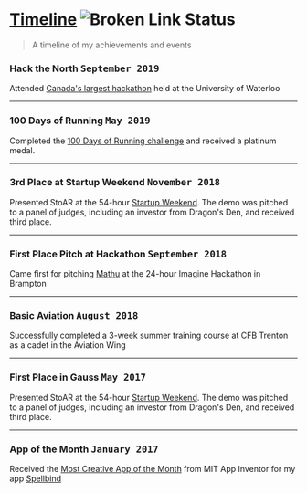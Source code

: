 # [Timeline](https://www.param.me/timeline) ![Broken Link Status](https://github.com/paramt/timeline/workflows/Check%20URLs/badge.svg)
> A timeline of my achievements and events

### Hack the North <kbd>September 2019</kbd>

Attended [Canada's largest hackathon](https://hackthenorth.com/) held at the University of Waterloo
___

### 100 Days of Running <kbd>May 2019</kbd>

Completed the [100 Days of Running challenge](https://100daysofrunning.in/) and received a platinum medal.
___

### 3rd Place at Startup Weekend <kbd>November 2018</kbd>

Presented StoAR at the 54-hour [Startup Weekend](https://bit.ly/2QMCQOf). The demo was pitched to a panel of judges, including an investor from Dragon's Den, and received third place.
___

### First Place Pitch at Hackathon <kbd>September 2018</kbd>

Came first for pitching [Mathu](https://mathu.cf) at the 24-hour Imagine Hackathon in Brampton
___

### Basic Aviation <kbd>August 2018</kbd>

Successfully completed a 3-week summer training course at CFB Trenton as a cadet in the Aviation Wing
___

### First Place in Gauss <kbd>May 2017</kbd>

Presented StoAR at the 54-hour [Startup Weekend](https://bit.ly/2QMCQOf). The demo was pitched to a panel of judges, including an investor from Dragon's Den, and received third place.
___

### App of the Month <kbd>January 2017</kbd>

Received the [Most Creative App of the Month](https://web.archive.org/web/20170204071134/http://appinventor.mit.edu/explore/app-month-gallery.html) from MIT App Inventor for my app [Spellbind](https://go.param.me/spellbind)
